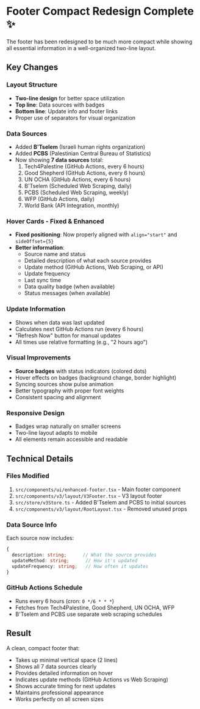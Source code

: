 # Footer Compact Redesign Complete ✨

The footer has been redesigned to be much more compact while showing all essential information in a well-organized two-line layout.

## Key Changes

### Layout Structure
- **Two-line design** for better space utilization
- **Top line**: Data sources with badges
- **Bottom line**: Update info and footer links
- Proper use of separators for visual organization

### Data Sources
- Added **B'Tselem** (Israeli human rights organization)
- Added **PCBS** (Palestinian Central Bureau of Statistics)
- Now showing **7 data sources** total:
  1. Tech4Palestine (GitHub Actions, every 6 hours)
  2. Good Shepherd (GitHub Actions, every 6 hours)
  3. UN OCHA (GitHub Actions, every 6 hours)
  4. B'Tselem (Scheduled Web Scraping, daily)
  5. PCBS (Scheduled Web Scraping, weekly)
  6. WFP (GitHub Actions, daily)
  7. World Bank (API Integration, monthly)

### Hover Cards - Fixed & Enhanced
- **Fixed positioning**: Now properly aligned with `align="start"` and `sideOffset={5}`
- **Better information**:
  - Source name and status
  - Detailed description of what each source provides
  - Update method (GitHub Actions, Web Scraping, or API)
  - Update frequency
  - Last sync time
  - Data quality badge (when available)
  - Status messages (when available)

### Update Information
- Shows when data was last updated
- Calculates next GitHub Actions run (every 6 hours)
- "Refresh Now" button for manual updates
- All times use relative formatting (e.g., "2 hours ago")

### Visual Improvements
- **Source badges** with status indicators (colored dots)
- Hover effects on badges (background change, border highlight)
- Syncing sources show pulse animation
- Better typography with proper font weights
- Consistent spacing and alignment

### Responsive Design
- Badges wrap naturally on smaller screens
- Two-line layout adapts to mobile
- All elements remain accessible and readable

## Technical Details

### Files Modified
1. `src/components/ui/enhanced-footer.tsx` - Main footer component
2. `src/components/v3/layout/V3Footer.tsx` - V3 layout footer
3. `src/store/v3Store.ts` - Added B'Tselem and PCBS to initial sources
4. `src/components/v3/layout/RootLayout.tsx` - Removed unused props

### Data Source Info
Each source now includes:
```typescript
{
  description: string;      // What the source provides
  updateMethod: string;      // How it's updated
  updateFrequency: string;   // How often it updates
}
```

### GitHub Actions Schedule
- Runs every 6 hours (cron: `0 */6 * * *`)
- Fetches from Tech4Palestine, Good Shepherd, UN OCHA, WFP
- B'Tselem and PCBS use separate web scraping schedules

## Result

A clean, compact footer that:
- Takes up minimal vertical space (2 lines)
- Shows all 7 data sources clearly
- Provides detailed information on hover
- Indicates update methods (GitHub Actions vs Web Scraping)
- Shows accurate timing for next updates
- Maintains professional appearance
- Works perfectly on all screen sizes

